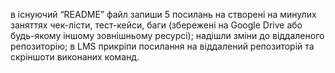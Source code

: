 в існуючий “README” файл запиши 5 посилань на створені на минулих заняттях чек-лісти, тест-кейси, баги (збережені на Google Drive або будь-якому іншому зовнішньому ресурсі);
надішли зміни до віддаленого репозиторію;
в LMS прикріпи посилання на віддалений репозиторій та скріншоти виконаних команд.
